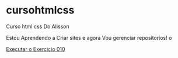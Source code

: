 # cursohtmlcss
 Curso html css Do Alisson

 Estou Aprendendo a Criar sites e agora Vou gerenciar repositorios!
 o

<a href="https://alissonrhuant3.github.io/cursohtmlcss/htmlcss/exercicios/ex010/index.html">Executar o Exercicio 010</a>
